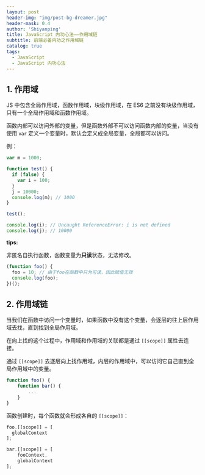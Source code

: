 ```yaml
---
layout: post
header-img: "img/post-bg-dreamer.jpg"
header-mask: 0.4
author: 'Shiyanping'
title: JavaScript 内功心法——作用域链
subtitle: 前端必备内功之作用域链
catalog: true
tags:
  - JavaScript
  - JavaScript 内功心法
---
```


## 1. 作用域

JS 中包含全局作用域，函数作用域，块级作用域，在 ES6 之前没有块级作用域，只有一个全局作用域和函数作用域。

函数内部可以访问外部的变量，但是函数外部不可以访问函数内部的变量，当没有使用 `var` 定义一个变量时，默认会定义成全局变量，全局都可以访问。

例：

```js
var m = 1000;

function test() {
  if (false) {
    var i = 100;
  }
  j = 10000;
  console.log(m); // 1000
}

test();

console.log(i); // Uncaught ReferenceError: i is not defined
console.log(j); // 10000
```

**tips:**

非匿名自执行函数，函数变量为**只读**状态，无法修改。

```js
(function foo() {
  foo = 10; // 由于foo在函数中只为可读，因此赋值无效
  console.log(foo);
})();
```

## 2. 作用域链

当我们在函数中访问一个变量时，如果函数中没有这个变量，会逐层的往上层作用域去找，直到找到全局作用域。

在向上找的这个过程中，作用域和作用域的关联都是通过 `[[scope]]` 属性去连接。

通过 `[[scope]]` 去逐层向上找作用域，内层的作用域中，可以访问它自己直到全局作用域中的变量。

```js
function foo() {
    function bar() {
        ...
    }
}
```

函数创建时，每个函数就会形成各自的 `[[scope]]`：

```js
foo.[[scope]] = [
  globalContext
];

bar.[[scope]] = [
    fooContext,
    globalContext
];
```
